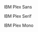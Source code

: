 <p class="ibm--type">IBM Plex Sans</p>
<p class="ibm--type-serif bx--type-serif">IBM Plex Serif</p>
<p class="ibm--type-mono bx--type-mono">IBM Plex Mono</p>
